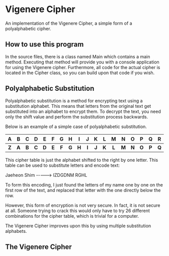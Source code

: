 # Vigenere Cipher
An implementation of the Vigenere Cipher, a simple form of a polyalphabetic cipher.

## How to use this program
In the source files, there is a class named Main which contains a main method. Executing that method will provide you with a console application for using the Vigenere cipher. Furthermore, all code for the actual cipher is located in the Cipher class, so you can build upon that code if you wish.

## Polyalphabetic Substitution
Polyalphabetic substitution is a method for encrypting text using a substitution alphabet. This means that letters from the original text get substituted into an alphabet to encrypt them. To decrypt the text, you need only the shift value and perform the substitution process backwards.   
 
Below is an example of a simple case of polyalphabetic substitution.

**A**|**B**|**C**|**D**|**E**|**F**|**G**|**H**|**I**|**J**|**K**|**L**|**M**|**N**|**O**|**P**|**Q**|**R**|**S**|**T**|**U**|**V**|**W**|**X**|**Y**|**Z**
:-----:|:-----:|:-----:|:-----:|:-----:|:-----:|:-----:|:-----:|:-----:|:-----:|:-----:|:-----:|:-----:|:-----:|:-----:|:-----:|:-----:|:-----:|:-----:|:-----:|:-----:|:-----:|:-----:|:-----:|:-----:|:-----:
**Z**|**A**|**B**|**C**|**D**|**E**|**F**|**G**|**H**|**I**|**J**|**K**|**L**|**M**|**N**|**O**|**P**|**Q**|**R**|**S**|**T**|**U**|**V**|**W**|**X**|**Y**

This cipher table is just the alphabet shifted to the right by one letter. This table can be used to substitute letters and encode text:

Jaeheon Shim -----> IZDGDNM RGHL

To form this encoding, I just found the letters of my name one by one on the first row of the text, and replaced that letter with the one directly below the row.

However, this form of encryption is not very secure. In fact, it is not secure at all. Someone trying to crack this would only have to try 26 different combinations for the cipher table, which is trivial for a computer.

The Vigenere Cipher improves upon this by using multiple substitution alphabets.

## The Vigenere Cipher
